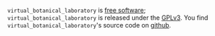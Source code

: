 `virtual_botanical_laboratory` is [free
software](https://www.gnu.org/philosophy/free-sw.en.html);
`virtual_botanical_laboratory` is released under the
[GPLv3](https://www.gnu.org/licenses/gpl-3.0.en.html).  You find
`virtual_botanical_laboratory`'s source code on
[github](https://github.com/htdebeer/virtual_botanical_laboratory).

